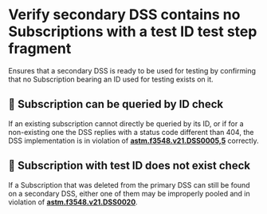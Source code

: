 # Verify secondary DSS contains no Subscriptions with a test ID test step fragment

Ensures that a secondary DSS is ready to be used for testing by confirming that no Subscription bearing an ID used for testing exists on it.

## 🛑 Subscription can be queried by ID check

If an existing subscription cannot directly be queried by its ID, or if for a non-existing one the DSS replies with a status code different than 404,
the DSS implementation is in violation of **[astm.f3548.v21.DSS0005,5](../../../../../../requirements/astm/f3548/v21.md)** correctly.

## 🛑 Subscription with test ID does not exist check

If a Subscription that was deleted from the primary DSS can still be found on a secondary DSS, either one of them may be improperly pooled
and in violation of **[astm.f3548.v21.DSS0020](../../../../../../requirements/astm/f3548/v21.md)**.
